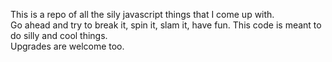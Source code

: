 This is a repo of all the sily javascript things that I come up with.   
Go ahead and try to break it, spin it, slam it, have fun. This code is meant to do silly and cool things.     
Upgrades are welcome too.
